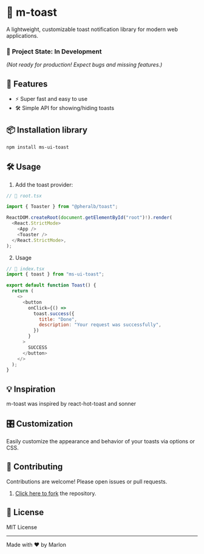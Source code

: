 # 🥪 m-toast

A lightweight, customizable toast notification library for modern web applications.

### 🚧 **Project State: In Development**

_(Not ready for production! Expect bugs and missing features.)_

## 🚀 Features

- ⚡ Super fast and easy to use
- 🛠️ Simple API for showing/hiding toasts
  <!-- - 🎨 Fully customizable styles -->
  <!-- - 📦 Zero dependencies -->
  <!-- - 📱 Responsive and accessible -->

## 📦 Installation library

```bash
npm install ms-ui-toast
```

## 🛠️ Usage

1. Add the toast provider:

```js
// 📃 root.tsx

import { Toaster } from "@pheralb/toast";

ReactDOM.createRoot(document.getElementById("root")!).render(
  <React.StrictMode>
    <App />
    <Toaster />
  </React.StrictMode>,
);

```

2. Usage

```js
// 📃 index.tsx
import { toast } from "ms-ui-toast";

export default function Toast() {
  return (
    <>
      <button
        onClick={() =>
          toast.success({
            title: "Done",
            description: "Your request was successfully",
          })
        }
      >
        SUCCESS
      </button>
    </>
  );
}
```

## 💡 Inspiration

m-toast was inspired by react-hot-toast and sonner

## 🎛️ Customization

Easily customize the appearance and behavior of your toasts via options or CSS.

<!--
## 📚 Documentation

See the [full documentation](./docs) for advanced usage and API details. -->

## 🤝 Contributing

Contributions are welcome! Please open issues or pull requests.

1. [Click here to fork](https://github.com/M-Suyuc/toast-library/fork) the repository.

## 📄 License

MIT License

---

Made with ❤️ by Marlon
